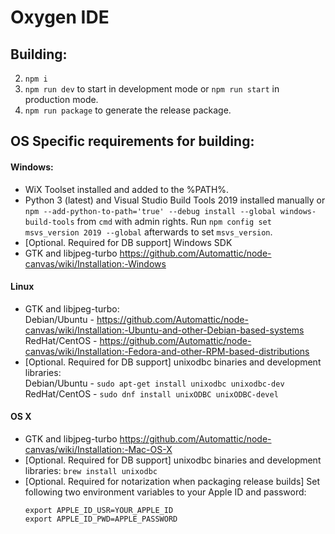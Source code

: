 # Oxygen IDE

## Building:
2. ```npm i```
3. ```npm run dev``` to start in development mode or ```npm run start``` in production mode.
4. ```npm run package``` to generate the release package.

## OS Specific requirements for building:

#### Windows:
* WiX Toolset installed and added to the %PATH%. 
* Python 3 (latest) and Visual Studio Build Tools 2019 installed manually or ```npm --add-python-to-path='true' --debug install --global windows-build-tools``` from ```cmd``` with admin rights. Run `npm config set msvs_version 2019 --global` afterwards to set `msvs_version`.
* [Optional. Required for DB support] Windows SDK
* GTK and libjpeg-turbo https://github.com/Automattic/node-canvas/wiki/Installation:-Windows

#### Linux
* GTK and libjpeg-turbo:  
Debian/Ubuntu - https://github.com/Automattic/node-canvas/wiki/Installation:-Ubuntu-and-other-Debian-based-systems  
RedHat/CentOS - https://github.com/Automattic/node-canvas/wiki/Installation:-Fedora-and-other-RPM-based-distributions
* [Optional. Required for DB support] unixodbc binaries and development libraries:  
Debian/Ubuntu - `sudo apt-get install unixodbc unixodbc-dev`  
RedHat/CentOS - `sudo dnf install unixODBC unixODBC-devel`

#### OS X
* GTK and libjpeg-turbo https://github.com/Automattic/node-canvas/wiki/Installation:-Mac-OS-X
* [Optional. Required for DB support] unixodbc binaries and development libraries: `brew install unixodbc`
* [Optional. Required for notarization when packaging release builds] Set following two environment variables to your Apple ID and password:
   ```
   export APPLE_ID_USR=YOUR_APPLE_ID
   export APPLE_ID_PWD=APPLE_PASSWORD
   ```